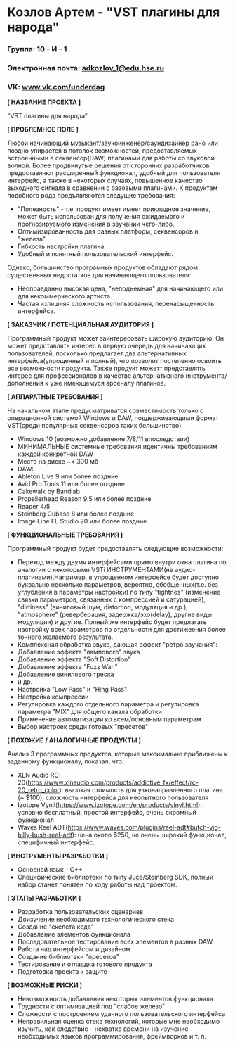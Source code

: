 # Козлов Артем - "VST плагины для народа"
### Группа: 10 - И - 1
### Электронная почта: adkozlov_1@edu.hse.ru
### VK: www.vk.com/underdag

**[ НАЗВАНИЕ ПРОЕКТА ]**

“VST плагины для народа”

**[ ПРОБЛЕМНОЕ ПОЛЕ ]**

Любой начинающий музыкант/звукоинженер/саундизайнер рано или поздно упирается в потолок возможностей, предоставляемых встроенными в секвенсор(DAW) плагинами для работы со звуковой волной. Более продвинутые решения от сторонних разработчиков предоставляют расширенный функционал, удобный для пользователя интерфейс, а также в некоторых случаях, 
повышенное качество выходного сигнала в сравнении с базовыми плагинами.
К продуктам подобного рода предъявляются следущие требования:
* "Полезность" - т.е. продукт имеет имеет прикладное значение, может быть использован для получения ожидаемого и прогнозируемого изменения в звучании чего-либо. 
* Оптимизированность для разных платформ, секвенсоров и "железа".
* Гибкость настройки плагина. 
* Удобный и понятный пользовательский интерфейс.

Однако, большинство програмных продуктов обладают рядом существенных недостатков для начинающего пользователя:

* Неоправданно высокая цена, "неподъемная" для начинающего или для некоммерческого артиста.
* Частая излишняя сложность использования, перенасыщенность интерфейса.

**[ ЗАКАЗЧИК / ПОТЕНЦИАЛЬНАЯ АУДИТОРИЯ ]**

Программный продукт может заинтересовать широкую аудиторию. Он может представлять интерес в первую очередь для начинающих пользователей, посколько предлагает два альтернативных интерфейса(упрощенный и полный), что позволит постепенно освоить все возможности продукта. Также продукт можетт представлять интерес для профессионалов в качестве альтернативного инструмента/дополнения к уже имеющемуся арсеналу плагинов.

**[ АППАРАТНЫЕ ТРЕБОВАНИЯ ]** 

На начальном этапе предусматриватся совместимость только с операционной системой Windows и DAW, поддерживающими формат VST(среди популярных секвенсоров таких большинство)

* Windows 10 (возможно добавление 7/8/11 впоследствии)
* МИНИМАЛЬНЫЕ системные требования идентичны требованиям каждой конкретной DAW
* Место на диске ~< 300 мб
* DAW:
* Ableton Live 9 или более поздние
* Avid Pro Tools 11 или более поздние
* Cakewalk by Bandlab
* Propellerhead Reason 9.5 или более поздние
* Reaper 4/5
* Steinberg Cubase 8 или более поздние
* Image Line FL Studio 20 или более поздние 

**[ ФУНКЦИОНАЛЬНЫЕ ТРЕБОВАНИЯ ]**

Программный продукт будет предоставлять следующие возможности:

* Переход между двумя интерфейсами прямо внутри окна плагина по аналогии с некоторыми VSTi ИНСТРУМЕНТАМИ(не аудио-плагинами).Например, в упрощенном интерфейсе будет доступно буквально несколько параметров, вероятно, обобщенных(т.е. без углубления в параметры настройки) по типу "tightnes" (изменение связки параметров, связанных с компрессией и сатурацией), "dirtiness" (виниловый шум, distortion,  модуляция и др.), "atmosphere" (реверберация, задержка/эхо(delay), другие виды модуляции) и другие. Полный же интерфейс будет предлагать настройку всех параметров по отдельности для достижеения более точного желаемого результата.
* Комплексная обработка звука, дающая эффект "ретро звучания":
* Добавление эффекта "лампового" звука
* Добавление эффекта "Soft Distortion"
* Добавление эффекта "Fuzz Wah"
* Добавление винилового треска
* и др.
* Настройка "Low Pass" и "Hihg Pass"
* Настройка компрессии
* Регулировка каждого отдельного параметра и регулировка параметра "MIX" для общего канала обработки
* Применение автоматизации ко всем/основным параметрам 
* Выбор настроек среди готовых "пресетов"

**[ ПОХОЖИЕ / АНАЛОГИЧНЫЕ ПРОДУКТЫ ]**

Анализ 3 программных продуктов, которые максимально приближены к заданному функционалу, показал, что:

* XLN Audio RC-20(https://www.xlnaudio.com/products/addictive_fx/effect/rc-20_retro_color): высокая стоимость для узконаправленного плагина (~ $100), сложность интерфейса для неопытного пользователя
* Izotope Vynil(https://www.izotope.com/en/products/vinyl.html): условно бесплатный, простой интерфейс, очень скромный функционал
* Waves Reel ADT(https://www.waves.com/plugins/reel-adt#butch-vig-billy-bush-reel-adt): цена около $250, не очень широкий функционал, специфичный интерфейс.

**[ ИНСТРУМЕНТЫ РАЗРАБОТКИ ]**

* Основной язык - С++
* Специфические библиотеки по типу Juce/Steinberg SDK, полный набор станет понятен по ходу работы над проектом.

**[ ЭТАПЫ РАЗРАБОТКИ ]**

*	Разработка пользовательских сценариев
*	Доизучение необходимого технологического стека
* Создание "скелета кода"
* Добавление элементов функционала 
* Последовательное тестирование всех элементов в разных DAW
* Работа над интерфейсом и дизайном 
* Создание библиотеки "пресетов"
* Тестирование и отлаадка готового продукта 
*	Подготовка проекта к защите

**[ ВОЗМОЖНЫЕ РИСКИ ]**

*	Невозможность добавления некоторых элементов функционала 
*	Трудности с оптимизацией под "слабое железо"
*	Сложности с построением удачного пользовательского интерфейса 
*	Неправильная оценка стека технологий, которые мне необходимо изучить, как следствие – нехватка времени на изучение необходимых языков программирования, фреймворков и т. п.

